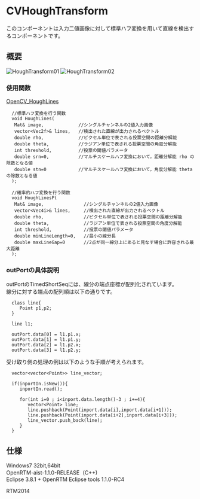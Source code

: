 CVHoughTransform
=================
このコンポーネントは入力二値画像に対して標準ハフ変換を用いて直線を検出するコンポーネントです。

概要
--------
![HoughTransform01](http://www.sic.shibaura-it.ac.jp/~ma13055/HoughTransform01)
![HoughTransform02](http://www.sic.shibaura-it.ac.jp/~ma13055/HoughTransform02)


### 使用関数 ###
[OpenCV_HoughLines](http://opencv.jp/opencv-2svn/cpp/imgproc_feature_detection.html?highlight "OpenCV_HoughLines,HoughLinesP")

      //標準ハフ変換を行う関数
      void HoughLines(
       Mat& image,             //シングルチャンネルの2値入力画像
       vector<Vec2f>& lines,   //検出された直線が出力されるベクトル
       double rho,             //ピクセル単位で表される投票空間の距離分解能
       double theta,           //ラジアン単位で表される投票空間の角度分解能
       int threshold,          //投票の閾値パラメータ
       double srn=0,           //マルチスケールハフ変換において，距離分解能 rho の除数となる値
       double stn=0            //マルチスケールハフ変換において，角度分解能 theta の除数となる値
      );

      //確率的ハフ変換を行う関数
      void HoughLinesP(
       Mat& image,               //シングルチャンネルの2値入力画像
       vector<Vec4i>& lines,     //検出された直線が出力されるベクトル
       double rho,               //ピクセル単位で表される投票空間の距離分解能
       double theta,             //ラジアン単位で表される投票空間の角度分解能
       int threshold,            //投票の閾値パラメータ
       double minLineLength=0,   //最小の線分長
       double maxLineGap=0       //2点が同一線分上にあると見なす場合に許容される最大距離
      );

### outPortの具体説明 ###
outPortのTimedShortSeqには、線分の端点座標が配列化されています。  
線分に対する端点の配列順は以下の通りです。

      class line{
         Point p1,p2;
      }
      
      line l1;

      outPort.data[0] = l1.p1.x;
      outPort.data[1] = l1.p1.y;
      outPort.data[2] = l1.p2.x;
      outPort.data[3] = l1.p2.y;

受け取り側の処理の例は以下のような手順が考えられます。

      vector<vector<Point>> line_vector;
      
      if(inportIn.isNew()){
         inportIn.read();
         
         for(int i=0 ; i<inport.data.length()-3 ; i+=4){
            vector<Point> line;
            line.pushback(Point(inport.data[i],inport.data[i+1]));
            line.pushback(Point(inport.data[i+2],inport.data[i+3]));
            line_vector.push_back(line);
         }
      }
      

仕様
--------
Windows7 32bit,64bit  
OpenRTM-aist-1.1.0-RELEASE（C++)  
Eclipse 3.8.1 + OpenRTM Eclipse tools 1.1.0-RC4  


RTM2014
